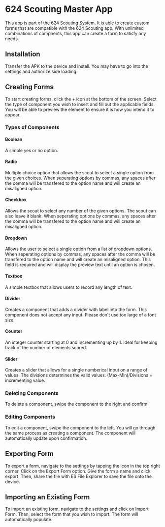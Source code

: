 # 624 Scouting Master App
This app is part of the 624 Scouting System. It is able to create custom forms that are compatible with the 624 Scouting app. With unlimited combinations of compnents, this app can create a form to satisfy any needs.

## Installation
Transfer the APK to the device and install. You may have to go into the settings and authorize side loading.

## Creating Forms
To start creating forms, click the + icon at the bottom of the screen. Select the type of component you wish to insert and fill out the applicable fields. You will be able to preview the element to ensure it is how you intend it to appear.

### Types of Components

#### Boolean
A simple yes or no option.

#### Radio
Multiple choice option that allows the scout to select a single option from the given choices. When seperating options by commas, any spaces after the comma will be transfered to the option name and will create an misaligned option.

#### Checkbox
Allows the scout to select any number of the given options. The scout can also leave it blank. When seperating options by commas, any spaces after the comma will be transfered to the option name and will create an misaligned option.

#### Dropdown
Allows the user to select a single option from a list of dropdown options. When seperating options by commas, any spaces after the comma will be transfered to the option name and will create an misaligned option. This field is required and will display the preview text until an option is chosen.

#### Textbox
A simple textbox that allows users to record any length of text.

#### Divider
Creates a component that adds a divider with label into the form. This component does not accept any input. Please don't use too large of a font size.

#### Counter
An integer counter starting at 0 and incrementing up by 1. Ideal for keeping track of the number of elements scored.

#### Slider
Creates a slider that allows for a single numberical input on a range of values. The divisions determines the valid values. (Max-Min)/Divisions = incrementing value.

### Deleting Components
To delete a component, swipe the component to the right and confirm.

### Editing Components
To edit a component, swipe the component to the left. You will go through the same process as creating a component. The component will automatically update upon confirmation.

## Exporting Form
To export a form, navigate to the settings by tapping the icon in the top right corner. Click on the Export Form option. Give the form a name and click export. Then, share the file with ES File Explorer to save the file onto the device.

## Importing an Existing Form
To import an existing form, navigate to the settings and click on Import Form. Then, select the form that you wish to import. The form will automatically populate.
